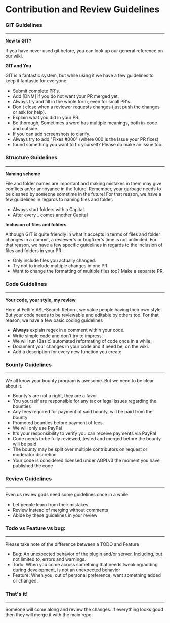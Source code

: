 # Contribution and Review Guidelines

### GIT Guidelines
***
**New to GIT?**

If you have never used git before, you can look up our general reference on our wiki. 

**GIT and You**

GIT is a fantastic system, but while using it we have a few guidelines to keep it fantastic for everyone. 

* Submit complete PR's.
* Add [DNM] if you do not want your PR merged yet.
* Always try and fill in the whole form, even for small PR's.
* Don't close when a reviewer requests changes (just push the changes or ask for help).
* Explain what you did in your PR.
* Be thorough, Sometimes a word has multiple meanings, both in-code and outside.
* If you can add screenshots to clarify.
* Always try to add "Fixes #000" (where 000 is the Issue your PR fixes)
* found something you want to fix yourself? Please do make an issue too.

### Structure Guidelines
***

**Naming scheme**

File and folder names are important and making mistakes in them may give conflicts an/or annoyance in the future. Remember, your garbage needs to be cleaned by someone sometime in the future! For that reason, we have a few guidelines in regards to naming files and folder.

* Always start folders with a Capital.
* After every _ comes another Capital


**Inclusion of files and folders**

Although GIT is quite friendly in what it accepts in terms of files and folder changes in a commit, a reviewer's or bugfixer's time is not unlimited. For that reason, we have a few specific guidelines in regards to the inclusion of files and folders in your PR.

* Only include files you actually changed.
* Try not to include multiple changes in one PR.
* Want to change the formatting of multiple files too? Make a separate PR.



### Code Guidelines

***
**Your code, your style, my review**

Here at Fetlife ASL-Search Reborn, we value people having their own style. But your code needs to be reviewable and editable by others too. For that reason, we have a few basic coding guidelines

* **Always** explain regex in a comment within your code.
* Write simple code and don't try to impress.
* We will run (Basic) automated reformating of code once in a while.
* Document your changes in your code and if need be, on the wiki.
* Add a description for every new function you create


### Bounty Guidelines

***
We all know your bounty program is awesome. But we need to be clear about it.

* Bounty's are not a right, they are a favor
* You yourself are responsible for any tax or legal issues regarding the bounties
* Any fees required for payment of said bounty, will be paid from the bounty
* Promoted bounties before payment of fees.
* We will only use PayPal
* It's your responsibility to verify you can receive payments via PayPal
* Code needs to be fully reviewed, tested and merged before the bounty will be paid
* The bounty may be split over multiple contributors on request or moderator discretion
* Your code is considered licensed under AGPLv3 the moment you have published the code


### Review Guidelines
***
Even us review gods need some guidelines once in a while.

* Let people learn from their mistakes
* Review instead of merging without comments
* Abide by these guidelines in your review



### Todo vs Feature vs bug:
***
Please take note of the difference between a TODO and Feature

* Bug: An unexpected behavior of the plugin and/or server. Including, but not limited to, errors and warnings.
* Todo: When you come across something that needs tweaking/adding during development, is not an unexpected behavior
* Feature: When you, out of personal preference, want something added or changed.

### That's it!
***
Someone will come along and review the changes. If everything looks good then they will merge it with the main repo. 
